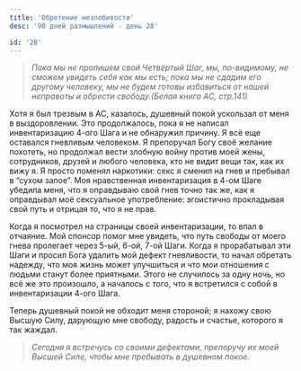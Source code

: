 ```yaml
---
title: 'Обретение незлобивости'
desc: '90 дней размышлений - день 28'

id: '28'
---
```


> _Пока мы не пропишем свой Четвёртый Шаг, мы, по-видимому, не сможем увидеть
> себя как мы есть; пока мы не сдадим его другому человеку, мы не будем готовы
> избавиться от нашей неправоты и обрести свободу.(Белая книга АС, стр.141)_

Хотя я был трезвым в АС, казалось, душевный покой ускользал от меня в
выздоровлении. Это продолжалось, пока я не написал инвентаризацию 4-ого Шага и
не обнаружил причину. Я всё еще оставался гневливым человеком. Я препоручал
Богу своё желание похотеть, но продолжал вести злобную войну против моей жены,
сотрудников, друзей и любого человека, кто не видит вещи так, как их вижу я. Я
просто поменял наркотики: секс я сменил на гнев и пребывал в “сухом запое”.
Моя нравственная инвентаризация в 4-ом Шаге убедила меня, что я оправдываю
свой гнев точно так же, как я оправдывал моё сексуальное употребление:
эгоистично прокладывая свой путь и отрицая то, что я не прав.

Когда я посмотрел на страницы своей инвентаризации, то впал в отчаяние. Мой
спонсор помог мне увидеть, что путь свободы от моего гнева пролегает через
5-ый, 6-ой, 7-ой Шаги. Когда я прорабатывал эти Шаги и просил Бога удалить мой
дефект гневливости, то начал обретать надежду, что моя жизнь может улучшиться
и что мои отношения с людьми станут более приятными. Этого не случилось за
одну ночь, но всё же это произошло, а началось с того, что я встретился с
собой в инвентаризации 4-ого Шага.

Теперь душевный покой не обходит меня стороной; я нахожу свою Высшую Силу,
дарующую мне свободу, радость и счастье, которого я так жаждал.

> _Сегодня я встречусь со своими дефектами, препоручу их моей Высшей Силе,
> чтобы мне пребывать в душевном покое._
